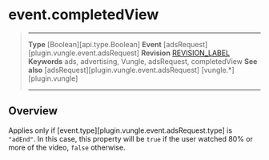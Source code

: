 # event.completedView

> --------------------- ------------------------------------------------------------------------------------------
> __Type__              [Boolean][api.type.Boolean]
> __Event__             [adsRequest][plugin.vungle.event.adsRequest]
> __Revision__          [REVISION_LABEL](REVISION_URL)
> __Keywords__          ads, advertising, Vungle, adsRequest, completedView
> __See also__			[adsRequest][plugin.vungle.event.adsRequest]
>						[vungle.*][plugin.vungle]
> --------------------- ------------------------------------------------------------------------------------------

## Overview

Applies only if [event.type][plugin.vungle.event.adsRequest.type] is `"adEnd"`. In this case, this property will be `true` if the user watched 80% or more of the video, `false` otherwise.
